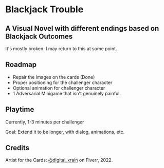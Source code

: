 # Blackjack Trouble
## A Visual Novel with different endings based on Blackjack Outcomes

It's mostly broken. I may return to this at some point.

## Roadmap

- Repair the images on the cards (Done)
- Proper positioning for the challenger character
- Optional animation for challenger character
- 1 Adversarial Minigame that isn't genuinely painful.

## Playtime

Currently, 1-3 minutes per challenger

Goal: Extend it to be longer, with dialog, animations, etc.

## Credits

Artist for the Cards: [@digital_xrain](https://www.fiverr.com/digital_xrain) on Fiverr, 2022.
